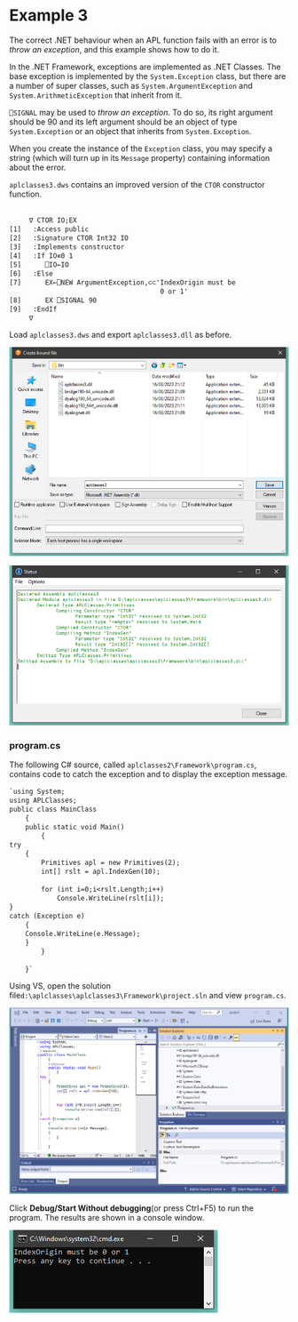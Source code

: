 # Example 3

The correct .NET behaviour when an APL function fails with an error is to *throw an exception*, and this example shows how to do it.

In the .NET Framework, exceptions are implemented as .NET Classes. The base exception is implemented by the `System.Exception` class, but there are a number of super classes, such as `System.ArgumentException` and `System.ArithmeticException` that inherit from it.

`⎕SIGNAL` may be used to *throw an exception*. To do so, its right argument should be 90 and its left argument should be an object of type `System.Exception` or an object that inherits from `System.Exception`.

When you create the instance of the `Exception` class, you may specify a string (which will turn up in its `Message` property) containing information about the error.

`aplclasses3.dws` contains an improved version of the  `CTOR` constructor function.
```apl
    
     ∇ CTOR IO;EX
[1]   :Access public
[2]   :Signature CTOR Int32 IO
[3]   :Implements constructor
[4]   :If IO∊0 1
[5]      ⎕IO←IO
[6]   :Else
[7]      EX←⎕NEW ArgumentException,⊂⊂'IndexOrigin must be 
                                      0 or 1'
[8]      EX ⎕SIGNAL 90
[9]   :EndIf
     ∇

```

Load `aplclasses3.dws` and export  `aplclasses3.dll` as before.

![aplclasses3_1](../img/aplclasses3-1.png)

![aplclasses3_2](../img/aplclasses3-2.png)

### program.cs

The following C# source, called `aplclasses2\Framework\program.cs`,  contains code to catch the exception and to display the exception message.
```apl
`using System;
using APLClasses;
public class MainClass
	{
	public static void Main()
		{
try
	{
		Primitives apl = new Primitives(2);
		int[] rslt = apl.IndexGen(10);

		for (int i=0;i<rslt.Length;i++)
			Console.WriteLine(rslt[i]);
}
catch (Exception e)
	{
	Console.WriteLine(e.Message);
	}
		}

	}`
```

Using VS, open the solution file`d:\aplclasses\aplclasses3\Framework\project.sln` and view `program.cs`.

![aplclasses3_3](../img/aplclasses3-3.png)

Click **Debug/Start Without debugging**(or press Ctrl+F5) to run the program. The results are shown in a console window.

![aplclasses3_4](../img/aplclasses3-4.png)
